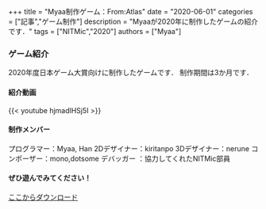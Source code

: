 +++
title = "Myaa制作ゲーム：From:Atlas"
date = "2020-06-01"
categories = ["記事","ゲーム制作"]
description = "Myaaが2020年に制作したゲームの紹介です．"
tags = ["NITMic","2020"]
authors = ["Myaa"]

### ゲーム紹介

2020年度日本ゲーム大賞向けに制作したゲームです．
制作期間は3か月です．

#### 紹介動画

{{< youtube hjmadlHSj5I >}}

#### 制作メンバー

プログラマー：Myaa, Han
2Dデザイナー：kiritanpo
3Dデザイナー：nerune
コンポーザー：mono,dotsome
デバッガー  ：協力してくれたNITMic部員

#### ぜひ遊んでみてください！

[ここからダウンロード](https://drive.google.com/drive/folders/10PlXPLlt2L8j_U2CWGo20ANilft6Po28?usp=sharing)


